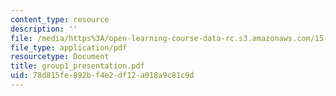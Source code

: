 ```yaml
---
content_type: resource
description: ''
file: /media/https%3A/open-learning-course-data-rc.s3.amazonaws.com/15-066j-system-optimization-and-analysis-for-manufacturing-summer-2003/78d815fe892bf4e2df12a018a9c81c9d_group1_presentation.pdf
file_type: application/pdf
resourcetype: Document
title: group1_presentation.pdf
uid: 78d815fe-892b-f4e2-df12-a018a9c81c9d
---
```

